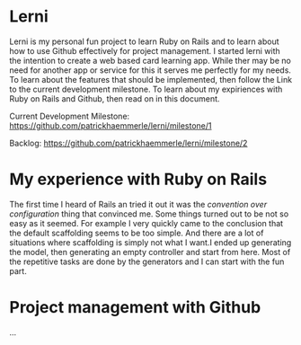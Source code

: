 # Lerni
Lerni is my personal fun project to learn Ruby on Rails and to learn about how to use Github effectively for project management. I started lerni with the intention to create a web based card learning app. While ther may be no need for another app or service for this it serves me perfectly for my needs. To learn about the features that should be implemented, then follow the Link to the current development milestone. To learn about my expiriences with Ruby on Rails and Github, then read on in this document.

Current Development Milestone: https://github.com/patrickhaemmerle/lerni/milestone/1

Backlog: https://github.com/patrickhaemmerle/lerni/milestone/2

# My experience with Ruby on Rails 

The first time I heard of Rails an tried it out it was the _convention over configuration_ thing that convinced me. Some things turned out to be not so easy as it seemed. For example I very quickly came to the conclusion that the default scaffolding seems to be too simple. And there are a lot of situations where scaffolding is simply not what I want.I ended up generating the model, then generating an empty controller and start from here. Most of the repetitive tasks are done by the generators and I can start with the fun part.

# Project management with Github

...
